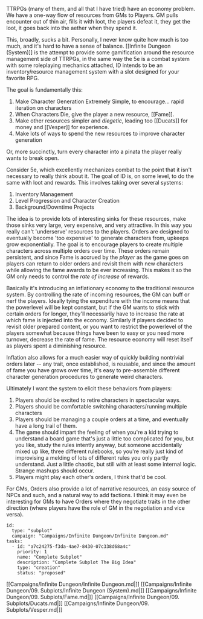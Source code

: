 TTRPGs (many of them, and all that I have tried) have an economy problem. We have a one-way flow of resources from GMs to Players. GM pulls encounter out of thin air, fills it with loot, the players defeat it, they get the loot, it goes back into the aether when they spend it.

This, broadly, sucks a bit. Personally, I never know quite how much is too much, and it's hard to have a sense of balance. [[Infinite Dungeon (System)]] is the attempt to provide some gamification around the resource management side of TTRPGs, in the same way the 5e is a combat system with some roleplaying mechanics attached, ID intends to be an inventory/resource management system with a slot designed for your favorite RPG.

The goal is fundamentally this:

1. Make Character Generation Extremely Simple, to encourage... rapid iteration on characters
2. When Characters Die, give the player a new resource, [[Fame]].
3. Make other resources simpler and _diegetic_, leading too [[Ducats]] for money and [[Vesper]] for experience.
4. Make lots of ways to spend the new resources to improve character generation

Or, more succinctly, turn every character into a pinata the player really wants to break open.

Consider 5e, which excellently mechanizes combat to the point that it isn't necessary to really think about it. The goal of ID is, on some level, to do the same with loot and rewards. This involves taking over several systems: 

1. Inventory Management
2. Level Progression and Character Creation
3. Background/Downtime Projects

The idea is to provide lots of interesting sinks for these resources, make those sinks very large, very expensive, and very attractive. In this way you really can't 'underserve' resources to the players. Orders are designed to eventually become 'too expensive' to generate characters from, upkeeps grow exponentially. The goal is to encourage players to create multiple characters across multiple orders over time. These orders remain persistent, and since Fame is accrued by the _player_ as the game goes on players can return to older orders and revisit them with new characters while allowing the fame awards to be ever increasing. This makes it so the GM only needs to control the _rate of increase_ of rewards.

Basically it's introducing an inflationary economy to the traditional resource system. By controlling the rate of incoming resources, the GM can buff or nerf the players. Ideally tying the expenditure with the income means that the powerlevel will be kept constant, but if the GM wants to stick with certain orders for longer, they'll necessarily have to increase the rate at which fame is injected into the economy. Similarly if players decided to revisit older prepared content, or you want to restrict the powerlevel of the players somewhat because things have been to easy or you need more turnover, decrease the rate of fame. The resource economy will reset itself as players spent a diminishing resource.

Inflation also allows for a much easier way of quickly building nontrivial orders later -- any trait, once established, is reusable, and since the amount of fame you have grows over time, it's easy to pre-assemble different character generation procedures to generate weird characters.

Ultimately I want the system to elicit these behaviors from players:

1. Players should be excited to retire characters in spectacular ways.
2. Players should be comfortable switching characters/running multiple characters
3. Players should be managing a couple orders at a time, and eventually have a long trail of them.
4. The game should impart the feeling of when you're a kid trying to understand a board game that's just a little too complicated for you, but you like, study the rules intently anyway, but someone accidentally mixed up like, three different rulebooks, so you're really just kind of improvising a melding of lots of different rules you only partly understand. Just a little chaotic, but still with at least some internal logic. Strange mashups should occur.
5. Players might play each other's orders, I think that'd be cool.

For GMs, Orders also provide a lot of narrative resources, an easy source of NPCs and such, and a natural way to add factions. I think it may even be interesting for GMs to have Orders where they negotiate traits in the other direction (where players have the role of GM in the negotiation and vice versa).

```RpgManager4
id: 
  type: "subplot"
  campaign: "Campaigns/Infinite Dungeon/Infinite Dungeon.md"
tasks: 
  - id: "a7c24275-f3da-4ae7-8430-07c338d68a4c"
    priority: 1
    name: "Complete Subplot"
    description: "Complete Subplot The Big Idea"
    type: "creation"
    status: "proposed"
```
[[Campaigns/Infinite Dungeon/Infinite Dungeon.md|]]
[[Campaigns/Infinite Dungeon/09. Subplots/Infinite Dungeon (System).md|]]
[[Campaigns/Infinite Dungeon/09. Subplots/Fame.md|]]
[[Campaigns/Infinite Dungeon/09. Subplots/Ducats.md|]]
[[Campaigns/Infinite Dungeon/09. Subplots/Vesper.md|]]